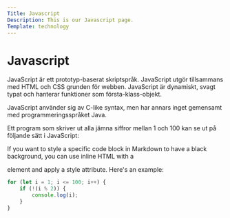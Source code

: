 ```yaml
---
Title: Javascript
Description: This is our Javascript page.
Template: technology
---
```


Javascript
==========================
JavaScript är ett prototyp-baserat skriptspråk. JavaScript utgör tillsammans med HTML och CSS grunden för webben. JavaScript är dynamiskt, svagt typat och hanterar funktioner som första-klass-objekt.

JavaScript använder sig av C-like syntax, men har annars inget gemensamt med programmeringsspråket Java.

Ett program som skriver ut alla jämna siffror mellan 1 och 100 kan se ut på följande sätt i JavaScript:




If you want to style a specific code block in Markdown to have a black background, you can use inline HTML with a <div> element and apply a style attribute. Here's an example:

```javascript
for (let i = 1; i <= 100; i++) {
    if (!(i % 2)) {
        console.log(i);
    }
}
```
